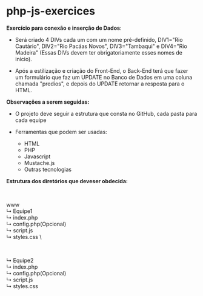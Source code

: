 # php-js-exercices

**Exercício para conexão e inserção de Dados**:
- <p>Será criado 4 DIVs cada um com um nome pré-definido, DIV1="Rio Cautário", DIV2="Rio Pacáas Novos", DIV3="Tambaqui" e DIV4="Rio Madeira" (Essas DIVs devem ter obrigatoriamente esses nomes de inicio).</p>
- <p>Após a estilização e criação do Front-End, o Back-End terá que fazer um formulário que faz um UPDATE no Banco de Dados em uma coluna chamada "predios", e depois do UPDATE retornar a resposta para o HTML.</p>

**Observações a serem seguidas:**
- <p>O projeto deve seguir a estrutura que consta no GitHub, cada pasta para cada equipe</p>
- <p>Ferramentas que podem ser usadas:</p>

  - HTML
  - PHP
  - Javascript
  - Mustache.js
  - Outras tecnologias

**<p>Estrutura dos diretórios que deveser obdecida:</p>**

</br>

www \
  ↳ Equipe1 \
          ↳ index.php \
          ↳ config.php(Opcional) \
          ↳ script.js \
          ↳ styles.css \

</br>

  ↳ Equipe2 \
          ↳ index.php \
          ↳ config.php(Opcional) \
          ↳ script.js \
          ↳ styles.css 
